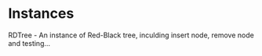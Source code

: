 # Instances
RDTree - An instance of Red-Black tree, inculding insert node, remove node and testing...
